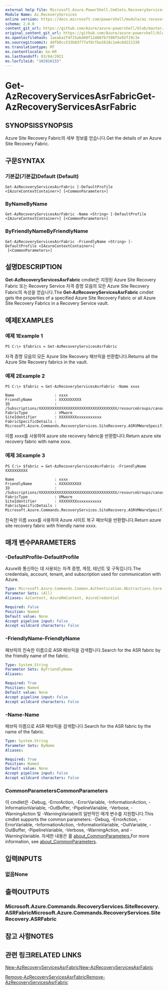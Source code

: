 ```yaml
---
external help file: Microsoft.Azure.PowerShell.Cmdlets.RecoveryServices.SiteRecovery.dll-Help.xml
Module Name: Az.RecoveryServices
online version: https://docs.microsoft.com/powershell/module/az.recoveryservices/get-azrecoveryservicesasrfabric
schema: 2.0.0
content_git_url: https://github.com/Azure/azure-powershell/blob/master/src/RecoveryServices/RecoveryServices/help/Get-AzRecoveryServicesAsrFabric.md
original_content_git_url: https://github.com/Azure/azure-powershell/blob/master/src/RecoveryServices/RecoveryServices/help/Get-AzRecoveryServicesAsrFabric.md
ms.openlocfilehash: 1aeaba2f4f25abd49f12d087b7390f5e92f19c3e
ms.sourcegitcommit: 4dfb0cc533b83f77afdcfbe2618c1e6c8d221330
ms.translationtype: MT
ms.contentlocale: ko-KR
ms.lasthandoff: 03/04/2021
ms.locfileid: "102016155"
---
```

# <span data-ttu-id="adf3e-101">Get-AzRecoveryServicesAsrFabric</span><span class="sxs-lookup"><span data-stu-id="adf3e-101">Get-AzRecoveryServicesAsrFabric</span></span>

## <span data-ttu-id="adf3e-102">SYNOPSIS</span><span class="sxs-lookup"><span data-stu-id="adf3e-102">SYNOPSIS</span></span>
<span data-ttu-id="adf3e-103">Azure Site Recovery Fabric의 세부 정보를 얻습니다.</span><span class="sxs-lookup"><span data-stu-id="adf3e-103">Get the details of an Azure Site Recovery Fabric.</span></span>

## <span data-ttu-id="adf3e-104">구문</span><span class="sxs-lookup"><span data-stu-id="adf3e-104">SYNTAX</span></span>

### <span data-ttu-id="adf3e-105">기본값(기본값)</span><span class="sxs-lookup"><span data-stu-id="adf3e-105">Default (Default)</span></span>
```
Get-AzRecoveryServicesAsrFabric [-DefaultProfile <IAzureContextContainer>] [<CommonParameters>]
```

### <span data-ttu-id="adf3e-106">ByName</span><span class="sxs-lookup"><span data-stu-id="adf3e-106">ByName</span></span>
```
Get-AzRecoveryServicesAsrFabric -Name <String> [-DefaultProfile <IAzureContextContainer>] [<CommonParameters>]
```

### <span data-ttu-id="adf3e-107">ByFriendlyName</span><span class="sxs-lookup"><span data-stu-id="adf3e-107">ByFriendlyName</span></span>
```
Get-AzRecoveryServicesAsrFabric -FriendlyName <String> [-DefaultProfile <IAzureContextContainer>]
 [<CommonParameters>]
```

## <span data-ttu-id="adf3e-108">설명</span><span class="sxs-lookup"><span data-stu-id="adf3e-108">DESCRIPTION</span></span>
<span data-ttu-id="adf3e-109">**Get-AzRecoveryServicesAsrFabric** cmdlet은 지정된 Azure Site Recovery Fabric 또는 Recovery Service 자격 증명 모음의 모든 Azure Site Recovery Fabric의 속성을 얻습니다.</span><span class="sxs-lookup"><span data-stu-id="adf3e-109">The **Get-AzRecoveryServicesAsrFabric** cmdlet gets the properties of a specified Azure Site Recovery Fabric or all Azure Site Recovery Fabrics in a Recovery Service vault.</span></span>

## <span data-ttu-id="adf3e-110">예제</span><span class="sxs-lookup"><span data-stu-id="adf3e-110">EXAMPLES</span></span>

### <span data-ttu-id="adf3e-111">예제 1</span><span class="sxs-lookup"><span data-stu-id="adf3e-111">Example 1</span></span>
```
PS C:\> $fabrics = Get-AzRecoveryServicesAsrFabric
```

<span data-ttu-id="adf3e-112">자격 증명 모음의 모든 Azure Site Recovery 패브릭을 반환합니다.</span><span class="sxs-lookup"><span data-stu-id="adf3e-112">Returns all the Azure Site Recovery fabrics in the vault.</span></span>

### <span data-ttu-id="adf3e-113">예제 2</span><span class="sxs-lookup"><span data-stu-id="adf3e-113">Example 2</span></span>
```
PS C:\> $fabric = Get-AzRecoveryServicesAsrFabric -Name xxxx

Name                  : xxxx
FriendlyName          : XXXXXXXXXX
ID                    : /Subscriptions/XXXXXXXXXXXXXXXXXXXXXXXXXXXXXXXXXXX/resourceGroups/canaryexproute/providers/Microsoft.RecoveryServices/vaults/XXXXXXXXXXXXX/replicationFabrics/XXXXXXXXXXXXXXXXXXXXXXXXXXXXXXXXXXXXXXXXX
FabricType            : VMware
SiteIdentifier        : XXXXXXXXxxxxxxxxxxx
FabricSpecificDetails : Microsoft.Azure.Commands.RecoveryServices.SiteRecovery.ASRVMWareSpecificDetails
```

<span data-ttu-id="adf3e-114">이름 xxxx를 사용하여 azure site recovery fabric을 반환합니다.</span><span class="sxs-lookup"><span data-stu-id="adf3e-114">Return azure site recovery fabric with name xxxx.</span></span>

### <span data-ttu-id="adf3e-115">예제 3</span><span class="sxs-lookup"><span data-stu-id="adf3e-115">Example 3</span></span>
```
PS C:\> $fabric = Get-AzRecoveryServicesAsrFabric -FriendlyName XXXXXXXXXX

Name                  : xxxx
FriendlyName          : XXXXXXXXXX
ID                    : /Subscriptions/XXXXXXXXXXXXXXXXXXXXXXXXXXXXXXXXXXX/resourceGroups/canaryexproute/providers/Microsoft.RecoveryServices/vaults/XXXXXXXXXXXXX/replicationFabrics/XXXXXXXXXXXXXXXXXXXXXXXXXXXXXXXXXXXXXXXXX
FabricType            : VMware
SiteIdentifier        : XXXXXXXXxxxxxxxxxxx
FabricSpecificDetails : Microsoft.Azure.Commands.RecoveryServices.SiteRecovery.ASRVMWareSpecificDetails
```

<span data-ttu-id="adf3e-116">친숙한 이름 xxxx를 사용하여 Azure 사이트 복구 패브릭을 반환합니다.</span><span class="sxs-lookup"><span data-stu-id="adf3e-116">Return azure site recovery fabric with friendly name xxxx.</span></span>

## <span data-ttu-id="adf3e-117">매개 변수</span><span class="sxs-lookup"><span data-stu-id="adf3e-117">PARAMETERS</span></span>

### <span data-ttu-id="adf3e-118">-DefaultProfile</span><span class="sxs-lookup"><span data-stu-id="adf3e-118">-DefaultProfile</span></span>
<span data-ttu-id="adf3e-119">Azure와 통신하는 데 사용되는 자격 증명, 계정, 테넌트 및 구독입니다.</span><span class="sxs-lookup"><span data-stu-id="adf3e-119">The credentials, account, tenant, and subscription used for communication with Azure.</span></span>

```yaml
Type: Microsoft.Azure.Commands.Common.Authentication.Abstractions.Core.IAzureContextContainer
Parameter Sets: (All)
Aliases: AzContext, AzureRmContext, AzureCredential

Required: False
Position: Named
Default value: None
Accept pipeline input: False
Accept wildcard characters: False
```

### <span data-ttu-id="adf3e-120">-FriendlyName</span><span class="sxs-lookup"><span data-stu-id="adf3e-120">-FriendlyName</span></span>
<span data-ttu-id="adf3e-121">패브릭의 친숙한 이름으로 ASR 패브릭을 검색합니다.</span><span class="sxs-lookup"><span data-stu-id="adf3e-121">Search for the ASR fabric by the friendly name of the fabric.</span></span>

```yaml
Type: System.String
Parameter Sets: ByFriendlyName
Aliases:

Required: True
Position: Named
Default value: None
Accept pipeline input: False
Accept wildcard characters: False
```

### <span data-ttu-id="adf3e-122">-Name</span><span class="sxs-lookup"><span data-stu-id="adf3e-122">-Name</span></span>
<span data-ttu-id="adf3e-123">패브릭 이름으로 ASR 패브릭을 검색합니다.</span><span class="sxs-lookup"><span data-stu-id="adf3e-123">Search for the ASR fabric by the name of the fabric.</span></span>

```yaml
Type: System.String
Parameter Sets: ByName
Aliases:

Required: True
Position: Named
Default value: None
Accept pipeline input: False
Accept wildcard characters: False
```

### <span data-ttu-id="adf3e-124">CommonParameters</span><span class="sxs-lookup"><span data-stu-id="adf3e-124">CommonParameters</span></span>
<span data-ttu-id="adf3e-125">이 cmdlet은 -Debug, -ErrorAction, -ErrorVariable, -InformationAction, -InformationVariable, -OutBuffer, -PipelineVariable, -Verbose, -WarningAction 및 -WarningVariable의 일반적인 매개 변수를 지원합니다.</span><span class="sxs-lookup"><span data-stu-id="adf3e-125">This cmdlet supports the common parameters: -Debug, -ErrorAction, -ErrorVariable, -InformationAction, -InformationVariable, -OutVariable, -OutBuffer, -PipelineVariable, -Verbose, -WarningAction, and -WarningVariable.</span></span> <span data-ttu-id="adf3e-126">자세한 내용은 를 [about_CommonParameters.](http://go.microsoft.com/fwlink/?LinkID=113216)</span><span class="sxs-lookup"><span data-stu-id="adf3e-126">For more information, see [about_CommonParameters](http://go.microsoft.com/fwlink/?LinkID=113216).</span></span>

## <span data-ttu-id="adf3e-127">입력</span><span class="sxs-lookup"><span data-stu-id="adf3e-127">INPUTS</span></span>

### <span data-ttu-id="adf3e-128">없음</span><span class="sxs-lookup"><span data-stu-id="adf3e-128">None</span></span>

## <span data-ttu-id="adf3e-129">출력</span><span class="sxs-lookup"><span data-stu-id="adf3e-129">OUTPUTS</span></span>

### <span data-ttu-id="adf3e-130">Microsoft.Azure.Commands.RecoveryServices.SiteRecovery.ASRFabric</span><span class="sxs-lookup"><span data-stu-id="adf3e-130">Microsoft.Azure.Commands.RecoveryServices.SiteRecovery.ASRFabric</span></span>

## <span data-ttu-id="adf3e-131">참고 사항</span><span class="sxs-lookup"><span data-stu-id="adf3e-131">NOTES</span></span>

## <span data-ttu-id="adf3e-132">관련 링크</span><span class="sxs-lookup"><span data-stu-id="adf3e-132">RELATED LINKS</span></span>

[<span data-ttu-id="adf3e-133">New-AzRecoveryServicesAsrFabric</span><span class="sxs-lookup"><span data-stu-id="adf3e-133">New-AzRecoveryServicesAsrFabric</span></span>](./New-AzRecoveryServicesAsrFabric.md)

[<span data-ttu-id="adf3e-134">Remove-AzRecoveryServicesAsrFabric</span><span class="sxs-lookup"><span data-stu-id="adf3e-134">Remove-AzRecoveryServicesAsrFabric</span></span>](./Remove-AzRecoveryServicesAsrFabric.md)

